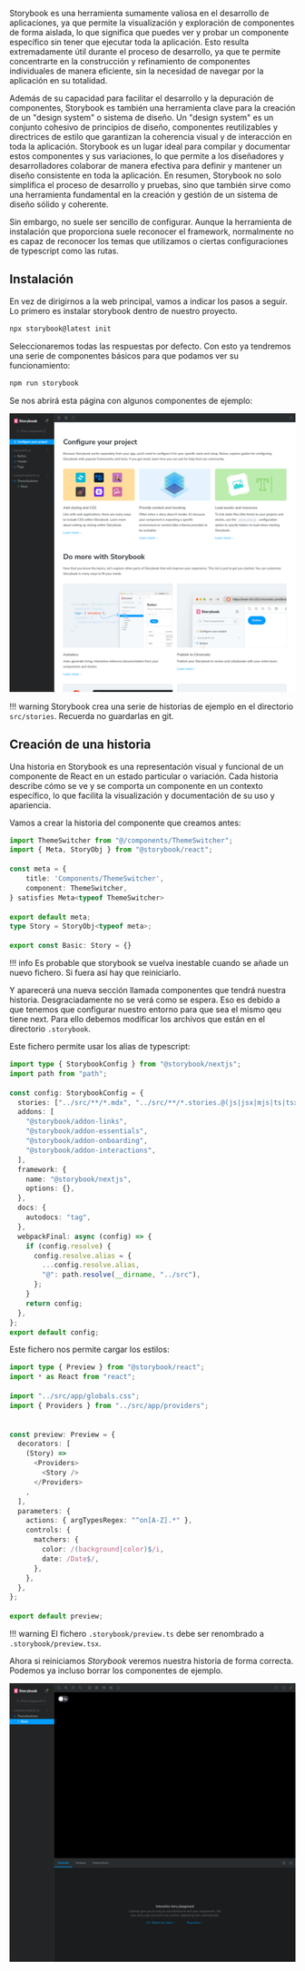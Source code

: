 Storybook es una herramienta sumamente valiosa en el desarrollo de aplicaciones, ya que permite la visualización y exploración de componentes de forma aislada, lo que significa que puedes ver y probar un componente específico sin tener que ejecutar toda la aplicación. Esto resulta extremadamente útil durante el proceso de desarrollo, ya que te permite concentrarte en la construcción y refinamiento de componentes individuales de manera eficiente, sin la necesidad de navegar por la aplicación en su totalidad.

Además de su capacidad para facilitar el desarrollo y la depuración de componentes, Storybook es también una herramienta clave para la creación de un "design system" o sistema de diseño. Un "design system" es un conjunto cohesivo de principios de diseño, componentes reutilizables y directrices de estilo que garantizan la coherencia visual y de interacción en toda la aplicación. Storybook es un lugar ideal para compilar y documentar estos componentes y sus variaciones, lo que permite a los diseñadores y desarrolladores colaborar de manera efectiva para definir y mantener un diseño consistente en toda la aplicación. En resumen, Storybook no solo simplifica el proceso de desarrollo y pruebas, sino que también sirve como una herramienta fundamental en la creación y gestión de un sistema de diseño sólido y coherente.

Sin embargo, no suele ser sencillo de configurar. Aunque la herramienta de instalación que proporciona suele reconocer el framework, normalmente no es capaz de reconocer los temas que utilizamos o ciertas configuraciones de typescript como las rutas.

## Instalación

En vez de dirigirnos a la web principal, vamos a indicar los pasos a seguir. Lo primero es instalar storybook dentro de nuestro proyecto.

```bash
npx storybook@latest init
```

Seleccionaremos todas las respuestas por defecto. Con esto ya tendremos una serie de componentes básicos para que podamos ver su funcionamiento:

```bash
npm run storybook
```

Se nos abrirá esta página con algunos componentes de ejemplo:

![Landing page de Storybook](images/storybook-landingpage.png)


!!! warning
    Storybook crea una serie de historias de ejemplo en el directorio `src/stories`. Recuerda no guardarlas en git.

## Creación de una historia

Una historia en Storybook es una representación visual y funcional de un componente de React en un estado particular o variación. Cada historia describe cómo se ve y se comporta un componente en un contexto específico, lo que facilita la visualización y documentación de su uso y apariencia.

Vamos a crear la historia del componente que creamos antes:

```typescript title="src/stories/components/ThemeSwitcher.stories.ts"
import ThemeSwitcher from "@/components/ThemeSwitcher";
import { Meta, StoryObj } from "@storybook/react";

const meta = {
    title: 'Components/ThemeSwitcher',
    component: ThemeSwitcher,
} satisfies Meta<typeof ThemeSwitcher>

export default meta;
type Story = StoryObj<typeof meta>;

export const Basic: Story = {}
```

!!! info
    Es probable que storybook se vuelva inestable cuando se añade un nuevo fichero.
    Si fuera así hay que reiniciarlo.

Y aparecerá una nueva sección llamada componentes que tendrá nuestra historia. Desgraciadamente no se verá como se espera. Eso es debido a que tenemos que configurar nuestro entorno para que sea el mismo qeu tiene next. Para ello debemos modificar los archivos que están en el directorio `.storybook`.

Este fichero permite usar los alias de typescript:

```typescript title=".storybook/main.ts" hl_lines="2 19-27" 
import type { StorybookConfig } from "@storybook/nextjs";
import path from "path";

const config: StorybookConfig = {
  stories: ["../src/**/*.mdx", "../src/**/*.stories.@(js|jsx|mjs|ts|tsx)"],
  addons: [
    "@storybook/addon-links",
    "@storybook/addon-essentials",
    "@storybook/addon-onboarding",
    "@storybook/addon-interactions",
  ],
  framework: {
    name: "@storybook/nextjs",
    options: {},
  },
  docs: {
    autodocs: "tag",
  },
  webpackFinal: async (config) => {
    if (config.resolve) {
      config.resolve.alias = {
        ...config.resolve.alias,
        "@": path.resolve(__dirname, "../src"),
      };
    }
    return config;
  },
};
export default config;
```

Este fichero nos permite cargar los estilos:

```typescript title=".storybook/preview.tsx" linenums="1" hl_lines="2-5 9-15"
import type { Preview } from "@storybook/react";
import * as React from "react";

import "../src/app/globals.css";
import { Providers } from "../src/app/providers";


const preview: Preview = {
  decorators: [
    (Story) => 
      <Providers>
        <Story />
      </Providers>
    ,
  ],
  parameters: {
    actions: { argTypesRegex: "^on[A-Z].*" },
    controls: {
      matchers: {
        color: /(background|color)$/i,
        date: /Date$/,
      },
    },
  },
};

export default preview;
```

!!! warning
    El fichero `.storybook/preview.ts` debe ser renombrado a `.storybook/preview.tsx`.

Ahora si reiniciamos _Storybook_ veremos nuestra historia de forma correcta. Podemos ya incluso borrar los componentes de ejemplo.

![Storybook configurado](images/storybook-configured.png)

